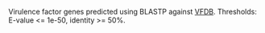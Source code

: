 Virulence factor genes predicted using BLASTP against [VFDB](http://www.mgc.ac.cn/VFs/main.htm). Thresholds: E-value <= 1e-50, identity >= 50%.
